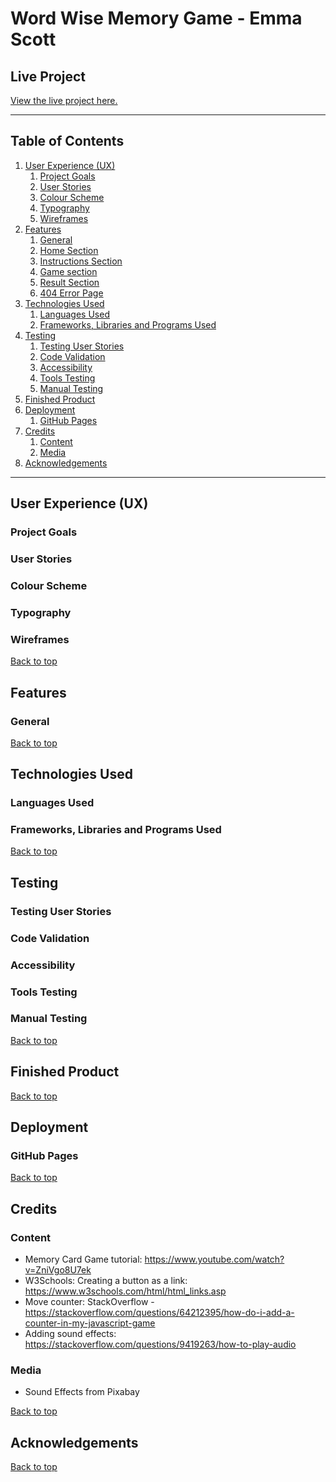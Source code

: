 # Word Wise Memory Game - Emma Scott

## Live Project
[View the live project here.](https://emmajane22.github.io/memory-game/ "View the Live game here")
___

## Table of Contents
1. [User Experience (UX)](#user-experience-UX)
    1. [Project Goals](#project-goals)
    2. [User Stories](#user-stories)
    3. [Colour Scheme](#colour-scheme)
    4. [Typography](#typography)
    5. [Wireframes](#wireframes)
2. [Features](#features)
    1. [General](#general)
    2. [Home Section](#home-section)
    3. [Instructions Section](#instructions-section)
    4. [Game section](#game-section)
    5. [Result Section](#result-section)
    6. [404 Error Page](#404-error-page)
3. [Technologies Used](#technologies-used)
    1. [Languages Used](#languages-used)
    2. [Frameworks, Libraries and Programs Used](#frameworks-libraries-and-programs-used)
4. [Testing](#testing)
    1. [Testing User Stories](#testing-user-stories)
    2. [Code Validation](#code-validation)
    3. [Accessibility](#accessibility)
    4. [Tools Testing](#tools-testing)
    5. [Manual Testing](#manual-testing)
5. [Finished Product](#finished-product)
6. [Deployment](#deployment)
    1. [GitHub Pages](#github-pages)
7. [Credits](#credits)
    1. [Content](#content)
    2. [Media](#media)
8. [Acknowledgements](#acknowledgements)

***


## User Experience (UX)

### Project Goals
### User Stories
### Colour Scheme
### Typography
### Wireframes
[Back to top](#table-of-contents)

## Features

### General

[Back to top](#table-of-contents)
## Technologies Used

### Languages Used
### Frameworks, Libraries and Programs Used

[Back to top](#table-of-contents)

## Testing

### Testing User Stories
### Code Validation
### Accessibility
### Tools Testing
### Manual Testing
[Back to top](#table-of-contents)

## Finished Product
[Back to top](#table-of-contents)

## Deployment
### GitHub Pages
[Back to top](#table-of-contents)

## Credits

### Content
* Memory Card Game tutorial: https://www.youtube.com/watch?v=ZniVgo8U7ek
* W3Schools: Creating a button as a link: https://www.w3schools.com/html/html_links.asp
* Move counter: StackOverflow - https://stackoverflow.com/questions/64212395/how-do-i-add-a-counter-in-my-javascript-game
* Adding sound effects: https://stackoverflow.com/questions/9419263/how-to-play-audio


### Media
* Sound Effects from Pixabay

[Back to top](#table-of-contents)


## Acknowledgements
[Back to top](#table-of-contents)